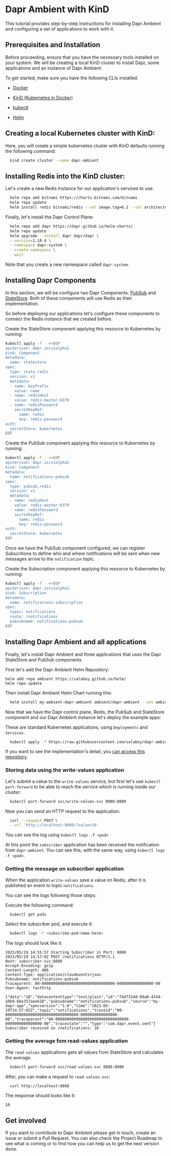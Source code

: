 # Dapr Ambient with KinD
This tutorial provides step-by-step instructions for installing Dapr Ambient and configuring a set of applications to work with it.

## Prerequisites and Installation

Before proceeding, ensure that you have the necessary tools installed on your system. We will be creating a local KinD cluster to install Dapr, some applications and an instance of Dapr Ambient.

To get started, make sure you have the following CLIs installed:

- [Docker](https://www.docker.com/)

- [KinD (Kubernetes in Docker)](https://kind.sigs.k8s.io/docs/user/quick-start/)

- [kubectl](https://kubernetes.io/docs/tasks/tools/)

- [Helm](https://helm.sh/docs/intro/install/)



## Creating a local Kubernetes cluster with KinD: 

Here, you will create a simple kubernetes cluster with KinD defaults running the following command:

```bash
  kind create cluster --name dapr-ambient
```

## Installing Redis into the KinD cluster:

Let's create a new Redis Instance for our application's services to use: 

```sh
  helm repo add bitnami https://charts.bitnami.com/bitnami
  helm repo update                            
  helm install redis bitnami/redis --set image.tag=6.2 --set architecture=standalone
```

Finally, let's install the Dapr Control Plane: 

```sh
  helm repo add dapr https://dapr.github.io/helm-charts/
  helm repo update
  helm upgrade --install dapr dapr/dapr \
  --version=1.10.4 \
  --namespace dapr-system \
  --create-namespace \
  --wait
```

Note that you create a new namespace called `dapr-system`.

## Installing Dapr Components

In this section, we will be configure two Dapr Components: [PubSub](https://docs.dapr.io/developing-applications/building-blocks/pubsub/pubsub-overview/) and [StateStore](https://docs.dapr.io/developing-applications/building-blocks/state-management/state-management-overview/). 
Both of these components will use Redis as their implementation. 

So before deploying our applications let's configure these components to connect the Redis instance that we created before. 

Create the StateStore component applying this resource to Kubernetes by running:

```sh
kubectl apply -f - <<EOF
apiVersion: dapr.io/v1alpha1
kind: Component
metadata:
  name: statestore
spec:
  type: state.redis
  version: v1
  metadata:
  - name: keyPrefix
    value: name
  - name: redisHost
    value: redis-master:6379
  - name: redisPassword
    secretKeyRef:
      name: redis
      key: redis-password
auth:
  secretStore: kubernetes
EOF
```

Create the PubSub component applying this resource to Kubernetes by running:

```sh
kubectl apply -f - <<EOF
apiVersion: dapr.io/v1alpha1
kind: Component
metadata:
  name: notifications-pubsub
spec:
  type: pubsub.redis
  version: v1
  metadata:
  - name: redisHost
    value: redis-master:6379
  - name: redisPassword
    secretKeyRef:
      name: redis
      key: redis-password
auth:
  secretStore: kubernetes
EOF
```

Once we have the PubSub component configured, we can register Subscritions to define who and where notifications will be sent when new messages arrive to the `notification` topic.

Create the Subscription component applying this resource to Kubernetes by running:

```sh
kubectl apply -f - <<EOF
apiVersion: dapr.io/v1alpha1
kind: Subscription
metadata:
  name: notifications-subscription
spec:
  topic: notifications 
  route: /notifications
  pubsubname: notifications-pubsub
EOF
```

## Installing Dapr Ambient and all applications

Finally, let's install Dapr Ambient and three applications that uses the Dapr StateStore and PubSub components.

First let's add the Dapr Ambient Helm Repository:
```
helm add repo ambient https://salaboy.github.io/helm/
helm repo update
```
Then install Dapr Ambient Helm Chart running this:

```sh
  helm install my-ambient-dapr-ambient ambient/dapr-ambient --set ambient.appId="my-dapr-app" --set ambient.channelAddress=subscriber-svc --set ambient.daprd.app.port=80
```

Now that we have the Dapr control plane, Redis, the PubSub and StateStore component and our Dapr Ambient instance let's deploy the example apps:

These are standard Kubernetes applications, using `Deployments` and `Services`.
```sh
  kubectl apply -f https://raw.githubusercontent.com/salaboy/dapr-ambient-examples/main/apps.yaml
```

If you want to see the implementation's detail, you [can access this repository](https://github.com/salaboy/dapr-ambient-examples).

### Storing data using the write-values application

Let's submit a value to the `write-values` service, but first let's use `kubectl port-forward` to be able to reach the service which is running inside our cluster:

```sh
  kubectl port-forward svc/write-values-svc 8080:8080
```

Now you can send an HTTP request to the application:

```sh
  curl --request POST \
  --url 'http://localhost:8080/?value=10'
``` 

You can see the log using `kubectl logs -f <pod>`

At this point the `subscriber` application has been received the notification from `dapr-ambient`. You can see this, with the same way, using `kubectl logs -f <pod>`.

### Getting the message on subscriber application

When the application `write-values` save a value on Redis, after it is published an event to topic `notifications`.

You can see the logs following those steps:

Execute the following command:
```sh
  kubectl get pods
```

Select the subscriber pod, and execute it:

```sh
  kubectl logs -f <subscribe-pod-name-here>
```

The logs should look like it:

```
2023/05/19 14:55:57 Starting Subscriber in Port: 8080
2023/05/19 14:57:02 POST /notifications HTTP/1.1
Host: subscriber-svc:8080
Accept-Encoding: gzip
Content-Length: 406
Content-Type: application/cloudevents+json
Pubsubname: notifications-pubsub
Traceparent: 00-00000000000000000000000000000000-0000000000000000-00
User-Agent: fasthttp

{"data":"10","datacontenttype":"text/plain","id":"7447314d-89a8-4144-a9b8-6be357aee618","pubsubname":"notifications-pubsub","source":"my-dapr-app","specversion":"1.0","time":"2023-05-19T14:57:02Z","topic":"notifications","traceid":"00-00000000000000000000000000000000-0000000000000000-00","traceparent":"00-00000000000000000000000000000000-0000000000000000-00","tracestate":"","type":"com.dapr.event.sent"}
Subscriber received on /notifications: 10
```

### Getting the average fom read-values application

The `read-values` applications gets all values from StateStore and calculates the average.

```sh
  kubectl port-forward svc/read-values-svc 8888:8080
```

After, you can make a request to `read-values-svc`:

```sh
  curl http://localhost:8888
```

The response should looks like it:

```
10
```

## Get involved

If you want to contribute to Dapr Ambient please get in touch, create an issue or submit a Pull Request. 
You can also check the Project Roadmap to see what is coming or to find how you can help us to get the next version done. 